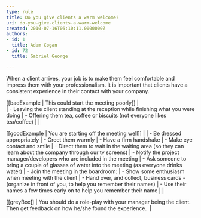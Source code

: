 ```yaml
---
type: rule
title: Do you give clients a warm welcome?
uri: do-you-give-clients-a-warm-welcome
created: 2010-07-16T06:10:11.0000000Z
authors:
- id: 1
  title: Adam Cogan
- id: 72
  title: Gabriel George

---
```


When a client arrives, your job is to make them feel comfortable and impress them with your professionalism. It is important that clients have a consistent experience in their contact with your company.
 

[[badExample | This could start the meeting poorly]]
|  
| - Leaving the client standing at the reception while finishing what you were doing
| - Offering them tea, coffee or biscuits (not everyone likes tea/coffee)
| 
|

[[goodExample | You are starting off the meeting well]]
| 
| - Be dressed appropriately
| - Greet them warmly
| - Have a firm handshake
| - Make eye contact and smile
| - Direct them to wait in the waiting area (so they can learn about the company through our tv screens)
| - Notify the project manager/developers who are included in the meeting
| - Ask someone to bring a couple of glasses of water into the meeting (as everyone drinks water)
| - Join the meeting in the boardroom:
| - Show some enthusiasm when meeting with the client
| - Hand over, and collect, business cards - (organize in front of you, to help you remember their names)
| - Use their names a few times early on to help you remember their name
| 
|



[[greyBox]]
|  You should do a role-play with your manager being the client. Then get feedback on how he/she found the experience. 
|
